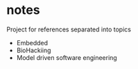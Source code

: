 # notes
Project for references separated into topics

* Embedded
* BioHackiing
* Model driven software engineering
